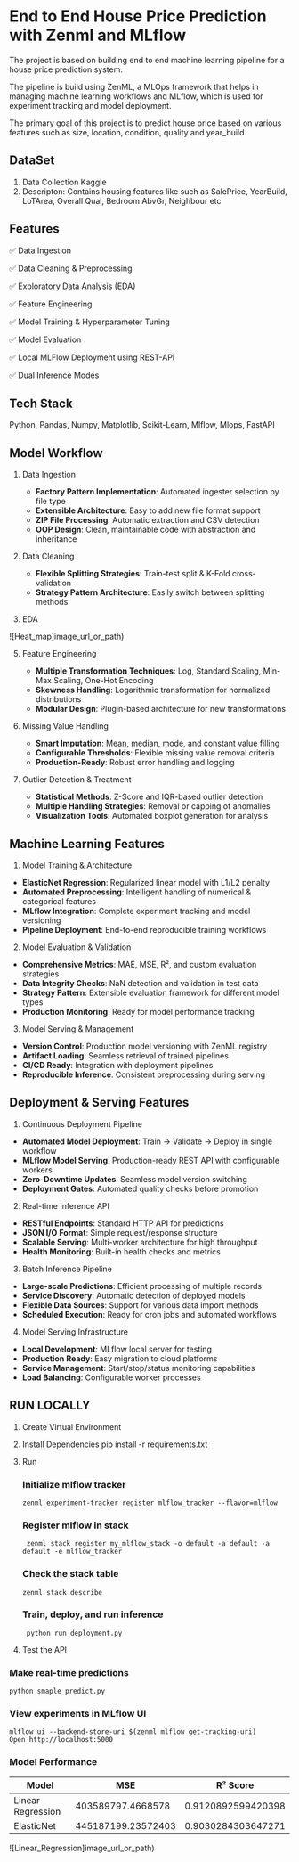 # End to End House Price Prediction with Zenml and MLflow #

The project is based on building end to end machine learning pipeline for a house price prediction system.

The pipeline is build using ZenML, a MLOps framework that helps in managing machine learning workflows and MLflow, which is used for experiment tracking and model deployment.

The primary goal of this project is to predict house price based on various features such as size, location, condition, quality and year_build

## DataSet ##
1. Data Collection 
  Kaggle 
2. Descripton: Contains housing features like such as 
  SalePrice, YearBuild, LoTArea, Overall Qual, Bedroom AbvGr,    Neighbour etc

## Features ##
✅ Data Ingestion 

✅ Data Cleaning & Preprocessing

✅ Exploratory Data Analysis (EDA)

✅ Feature Engineering

✅ Model Training & Hyperparameter Tuning

✅ Model Evaluation

✅ Local MLFlow Deployment using REST-API

✅ Dual Inference Modes


## Tech Stack ##
Python, Pandas, Numpy, Matplotlib, Scikit-Learn, Mlflow, Mlops, FastAPI

## Model Workflow ##
1. Data Ingestion
    - **Factory Pattern Implementation**: Automated ingester selection by file type
    - **Extensible Architecture**: Easy to add new file format support
    - **ZIP File Processing**: Automatic extraction and CSV detection
    - **OOP Design**: Clean, maintainable code with abstraction and inheritance

2. Data Cleaning
    - **Flexible Splitting Strategies**: Train-test split & K-Fold cross-validation
    - **Strategy Pattern Architecture**: Easily switch between splitting methods

3. EDA
   
![Heat_map]image_url_or_path)

5. Feature Engineering
    - **Multiple Transformation Techniques**: Log, Standard Scaling, Min-Max Scaling, One-Hot Encoding
    - **Skewness Handling**: Logarithmic transformation for normalized distributions
    - **Modular Design**: Plugin-based architecture for new transformations
      
6. Missing Value Handling
    - **Smart Imputation**: Mean, median, mode, and constant value filling
    - **Configurable Thresholds**: Flexible missing value removal criteria
    - **Production-Ready**: Robust error handling and logging
    
7. Outlier Detection & Treatment
    - **Statistical Methods**: Z-Score and IQR-based outlier detection
    - **Multiple Handling Strategies**: Removal or capping of anomalies
    - **Visualization Tools**: Automated boxplot generation for analysis


## Machine Learning Features ##

1. Model Training & Architecture
  - **ElasticNet Regression**: Regularized linear model with L1/L2 penalty
  - **Automated Preprocessing**: Intelligent handling of numerical & categorical features
  - **MLflow Integration**: Complete experiment tracking and model versioning
  - **Pipeline Deployment**: End-to-end reproducible training workflows

2. Model Evaluation & Validation
  - **Comprehensive Metrics**: MAE, MSE, R², and custom evaluation strategies
  - **Data Integrity Checks**: NaN detection and validation in test data
  - **Strategy Pattern**: Extensible evaluation framework for different model types
  - **Production Monitoring**: Ready for model performance tracking

3. Model Serving & Management
  - **Version Control**: Production model versioning with ZenML registry
  - **Artifact Loading**: Seamless retrieval of trained pipelines
  - **CI/CD Ready**: Integration with deployment pipelines
  - **Reproducible Inference**: Consistent preprocessing during serving

## Deployment & Serving Features ##

1. Continuous Deployment Pipeline
  - **Automated Model Deployment**: Train → Validate → Deploy in single workflow
  - **MLflow Model Serving**: Production-ready REST API with configurable workers
  - **Zero-Downtime Updates**: Seamless model version switching
  - **Deployment Gates**: Automated quality checks before promotion

2. Real-time Inference API
  - **RESTful Endpoints**: Standard HTTP API for predictions
  - **JSON I/O Format**: Simple request/response structure
  - **Scalable Serving**: Multi-worker architecture for high throughput
  - **Health Monitoring**: Built-in health checks and metrics

3. Batch Inference Pipeline
  - **Large-scale Predictions**: Efficient processing of multiple records
  - **Service Discovery**: Automatic detection of deployed models
  - **Flexible Data Sources**: Support for various data import methods
  - **Scheduled Execution**: Ready for cron jobs and automated workflows

4. Model Serving Infrastructure
  - **Local Development**: MLflow local server for testing
  - **Production Ready**: Easy migration to cloud platforms
  - **Service Management**: Start/stop/status monitoring capabilities
  - **Load Balancing**: Configurable worker processes

## RUN LOCALLY ##
1. Create Virtual Environment

3. Install Dependencies
  pip install -r requirements.txt

4. Run
    
   ### Initialize mlflow tracker
       zenml experiment-tracker register mlflow_tracker --flavor=mlflow
   
   ### Register mlflow in stack
        zenml stack register my_mlflow_stack -o default -a default -a default -e mlflow_tracker

   ### Check the stack table
       zenml stack describe      

   ### Train, deploy, and run inference
        python run_deployment.py
   
5. Test the API
  ### Make real-time predictions
    python smaple_predict.py

  ### View experiments in MLflow UI
    mlflow ui --backend-store-uri $(zenml mlflow get-tracking-uri)
    Open http://localhost:5000

  ### Model Performance
| Model | MSE | R² Score |
|--------|------|----------|
| Linear Regression | 403589797.4668578 |  0.9120892599420398 |
| ElasticNet | 445187199.23572403 | 0.9030284303647271 |

![Linear_Regression]image_url_or_path)


    



